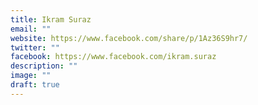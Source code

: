```yaml
---
title: Ikram Suraz
email: ""
website: https://www.facebook.com/share/p/1Az36S9hr7/
twitter: ""
facebook: https://www.facebook.com/ikram.suraz
description: ""
image: ""
draft: true
---
```

